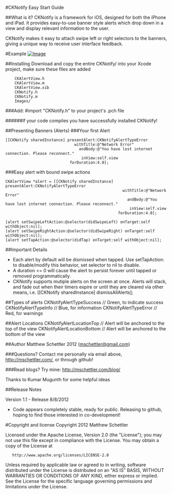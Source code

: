 #CKNotify Easy Start Guide

##What is it?
CKNotify is a framework for iOS, designed for both the iPhone and iPad. It provides easy-to-use banner style alerts which drop down in a view and display relevant information to the user. 

CKNotify makes it easy to attach swipe left or right selectors to the banners, giving a unique way to receive user interface feedback.

#Example
[ ![Image](https://raw.github.com/mschettler/CKNotify/master/Example/example_alert.png "CKNotify - Example Alert") ](http://google.com "Google")

##Installing
Download and copy the entire CKNotify/ into your Xcode project, make sure these files are added

        CKAlertView.h
        CKAlertView.m
        CKAlertView.xib
        CKNotify.h
        CKNotify.m
        Images/
        
###Add: 
        #import "CKNotify.h"
to your project's .pch file

######If your code compiles you have successfully installed CKNotify!

##Presenting Banners (Alerts)
###Your first Alert


    [[CKNotify sharedInstance] presentAlert:CKNotifyAlertTypeError
                                  withTitle:@"Network Error"
                                    andBody:@"You have lost internet connection. Please reconnect."
                                     inView:self.view
                                forDuration:4.0];


###Easy alert with bound swipe actions


    CKAlertView *alert = [[CKNotify sharedInstance] presentAlert:CKNotifyAlertTypeError
                                                       withTitle:@"Network Error"
                                                         andBody:@"You have lost internet connection. Please reconnect."
                                                          inView:self.view
                                                     forDuration:4.0];
    
    [alert setSwipeLeftAction:@selector(didSwipeLeft) onTarget:self withObject:nil];
    [alert setSwipeRightAction:@selector(didSwipeRight) onTarget:self withObject:nil];
    [alert setTapAction:@selector(didTap) onTarget:self withObject:nil];


##Important Details
- Each alert by default will be dismissed when tapped. Use setTapAction: to disable/modify this behavior, set selector to nil to disable.
- A duration <= 0 will cause the alert to persist forever until tapped or removed programmatically.
- CKNotify supports mutiple alerts on the screen at once. Alerts will stack, and fade out when their timers expire or until they are cleared via other means, i.e. [[CKNotify sharedInstance] dismissAllAlerts];

##Types of alerts
    CKNotifyAlertTypeSuccess  // Green, to indicate success
    CKNotifyAlertTypeInfo     // Blue, for information
    CKNotifyAlertTypeError    // Red, for warnings

##Alert Locations
    CKNotifyAlertLocationTop     // Alert will be anchored to the top of the view
    CKNotifyAlertLocationBottom  // Alert will be anchored to the bottom of the view


##Author
Matthew Schettler 2012 (mschettler@gmail.com)

###Questions? Contact me personally via email above, http://mschettler.com/, or through github!

###Read blogs? Try mine: http://mschettler.com/blog/

Thanks to Kumar Mugunth for some helpful ideas

##Release Notes

Version 1.1 - Release 8/8/2012
* Code appears completely stable, ready for public. Releasing to github, hoping to find those interested in co-development!

#Copyright and license
Copyright 2012 Matthew Schettler

   Licensed under the Apache License, Version 2.0 (the "License");
   you may not use this file except in compliance with the License.
   You may obtain a copy of the License at

       http://www.apache.org/licenses/LICENSE-2.0

   Unless required by applicable law or agreed to in writing, software
   distributed under the License is distributed on an "AS IS" BASIS,
   WITHOUT WARRANTIES OR CONDITIONS OF ANY KIND, either express or implied.
   See the License for the specific language governing permissions and
   limitations under the License.
